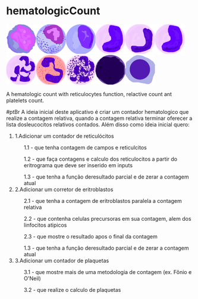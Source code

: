 # hematologicCount 
<img src="assets/img/mieloblasto.png"><img src="assets/img/promielo.png"><img src="assets/img/mielo.png"><img src="assets/img/meta.png"><img src="assets/img/bastao.png"><img src="assets/img/meta.png"><img src="assets/img/seg.png"><img src="assets/img/eos.png"><img src="assets/img/bas.png"><img src="assets/img/linTip.png"><img src="assets/img/eritro.png">
<p>A hematologic count with reticulocytes function, relactive count ant platelets count. </p>

#ptBr
A ideia inicial deste aplicativo é criar um contador hematologico que realize a contagem relativa, quando a contagem relativa terminar oferecer a lista dosleucocitos relativos contados. Além disso como ideia inicial quero:

<ol>
  <li> 1.Adicionar um contador de reticulócitos </li>
  <ul> 1.1 - que tenha contagem de campos e reticulcitos </ul>
  <ul>  1.2 - que faça contagens e calculo dos reticulocitos a partir do eritrograma que deve ser inserido em inputs </ul>
  <ul>  1.3 - que tenha a função deresultado parcial e de zerar a contagem atual </ul>
  <li> 2.Adicionar um corretor de eritroblastos </li>
  <ul>2.1 - que tenha a contagem de eritroblastos paralela a contagem relativa </ul>
  <ul>2.2 - que contenha celulas precursoras em sua contagem, alem dos linfocitos atipicos </ul>
  <ul>2.3 - que mostre o resultado apos o final da contagem </ul>
  <ul>  1.3 - que tenha a função deresultado parcial e de zerar a contagem atual </ul>
  <li>3.Adicionar um contador de plaquetas</li>
  <ul>3.1 - que mostre mais de uma metodologia de contagem (ex. Fônio e O'Neil)  </ul> 
  <ul>3.2 - que realize o calculo de plaquetas  </ul> 
  </ol>
